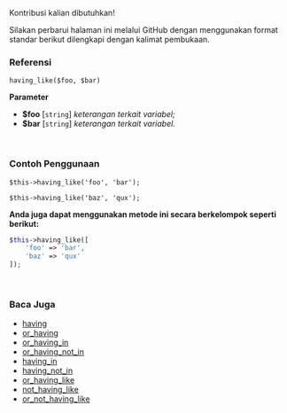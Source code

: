 Kontribusi kalian dibutuhkan!

Silakan perbarui halaman ini melalui GitHub dengan menggunakan format standar berikut dilengkapi dengan kalimat pembukaan.

### Referensi
`having_like($foo, $bar)`

**Parameter**
* **$foo** [`string`] *keterangan terkait variabel;*
* **$bar** [`string`] *keterangan terkait variabel.*

&nbsp;

### Contoh Penggunaan
`$this->having_like('foo', 'bar');`

`$this->having_like('baz', 'qux');`

**Anda juga dapat menggunakan metode ini secara berkelompok seperti berikut:**
```php
$this->having_like([
    'foo' => 'bar',
    'baz' => 'qux'
]);
```

&nbsp;

### Baca Juga
* [having](./having)
* [or_having](./or_having)
* [or_having_in](./or_having_in)
* [or_having_not_in](./or_having_not_in)
* [having_in](./having_in)
* [having_not_in](./having_not_in)
* [or_having_like](./or_having_like)
* [not_having_like](./not_having_like)
* [or_not_having_like](./or_not_having_like)
